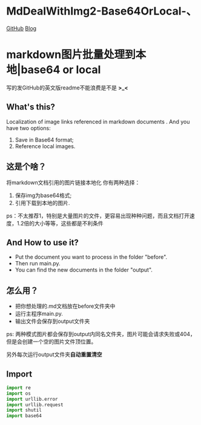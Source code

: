 # MdDealWithImg2-Base64OrLocal-、
[GitHub](https://github.com/96bearli/MdDealWithImg2-Base64OrLocal-)
[Blog](https://bear962464.cn/2021/01/25/1088/)
# markdown图片批量处理到本地|base64 or local
写的发GitHub的英文版readme不能浪费是不是
**>_<**
## What's this?
Localization of image links referenced in markdown documents .
 And you have two options: 
 1. Save in Base64 format; 
 2. Reference local images.
 
## 这是个啥？
将markdown文档引用的图片链接本地化
 你有两种选择： 
 1. 保存img为base64格式; 
 2. 引用下载到本地的图片.

ps：不太推荐1，特别是大量图片的文件，更容易出现种种问题，而且文档打开速度，1.2倍的大小等等，这些都是不利条件

## And How to use it?
 * Put the document you want to process in the folder "before".
 * Then run main.py.
 * You can find the new documents in the folder "output".

## 怎么用？
 * 把你想处理的.md文档放在before文件夹中
 * 运行主程序main.py.
 * 输出文件会保存到output文件夹

ps: 两种模式图片都会保存到output内同名文件夹，图片可能会请求失败或404，但是会创建一个空的图片文件顶位置。 

另外每次运行output文件夹**自动重置清空**

## Import

~~~python
import re
import os
import urllib.error
import urllib.request
import shutil
import base64
~~~
